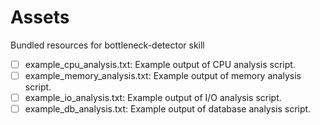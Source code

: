 # Assets

Bundled resources for bottleneck-detector skill

- [ ] example_cpu_analysis.txt: Example output of CPU analysis script.
- [ ] example_memory_analysis.txt: Example output of memory analysis script.
- [ ] example_io_analysis.txt: Example output of I/O analysis script.
- [ ] example_db_analysis.txt: Example output of database analysis script.
